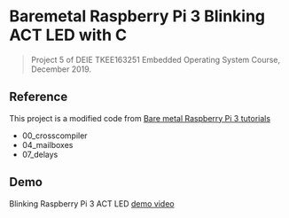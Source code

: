 # Baremetal Raspberry Pi 3 Blinking ACT LED with C
> Project 5 of DEIE TKEE163251 Embedded Operating System Course, December 2019.

## Reference
This project is a modified code from [Bare metal Raspberry Pi 3 tutorials](https://github.com/bztsrc/raspi3-tutorial)
* 00_crosscompiler
* 04_mailboxes
* 07_delays

## Demo
Blinking Raspberry Pi 3 ACT LED [demo video](https://drive.google.com/open?id=13cKpBN9kGo6oJ28IL2D11L1nm-tc1HEi)
